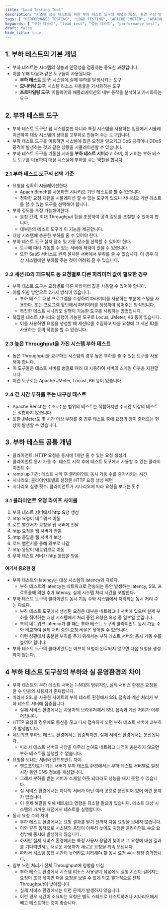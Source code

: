 ```yaml
---
title: "Load Testing Tool"
description: "시스템 성능 테스트를 위한 부하 테스트 도구의 개념과 특징, 환경 구성 방법을 상세히 알아봅니다. 실제 시스템에서 부하 테스트를 수행할 때 고려해야 할 핵심 사항들을 다룹니다."
tags: [ "PERFORMANCE_TESTING", "LOAD_TESTING", "APACHE_JMETER", "APACHE_BENCH", "LOCUST", "TSUNG", "TESTING", "DEVOPS" ]
keywords: [ "부하 테스트", "load test", "성능 테스트", "performance test", "부하 테스트 도구", "load testing tools", "아파치 벤치", "아파치 제이미터", "로커스트", "성능 테스트 환경", "시스템 부하", "시스템 성능" ]
draft: false
hide_title: true
---
```


## 1. 부하 테스트의 기본 개념

- 부하 테스트는 시스템의 성능과 안정성을 검증하는 중요한 과정입니다.
- 이를 위해 다음과 같은 도구들이 사용됩니다:
	- **부하 테스트 도구**: 시스템에 실제 부하를 발생시키는 도구
	- **모니터링 도구**: 시스템 리소스 사용률을 가시화하는 도구
	- **프로파일링 도구**: 미들웨어와 애플리케이션의 내부 동작을 분석하고 가시화하는 도구

## 2. 부하 테스트 도구

- 부하 테스트 도구란 웹 시스템뿐만 아니라 특정 시스템을 사용하는 입장에서 시뮬레이션하여 대상 시스템의 상태를 고부하로 만들어 주는 도구입니다.
- 부하 테스트 도구를 이용하면 시스템에 많은 요청을 일으키고 DoS 공격이나 DDoS 공격이 발생하는 것과 같은 상황을 시뮬레이션할 수 있습니다.
- 부하 테스트 도구를 기동한 서버를 **부하 테스트 서버**라고 하며, 이 서버는 부하 테스트 도구를 이용하여 대상 시스템에 부하를 주는 역할을 합니다.

### 2.1 부하 테스트 도구의 선택 기준

- 요청을 정확히 시물레이션한다.
	- Apach Bench를 사용하면 시나리오 기반 테스트를 할 수 없습니다.
	- 정확한 요청 패턴을 시뮬레이션 할 수 없는 도구가 있으니 시나리오 기반 테스트를 할 수 있는 도구를 선택해야 합니다.
- 부하 정도를 조정 가능해야한다.
	- 요청 간격, 최대 Throughput 등을 조정하여 공격 강도를 조절할 수 있어야 합니다.
	- 대부분의 테스트 도구가 이 기능을 제공합니다.
- 대상 시스템에 충분한 부하를 줄 수 있어야 한다.
- 부하 테스트 도구 설치 장소 및 가동 장소를 선택할 수 있어야 한다.
	- 도구에 따라 기동할 수 있는 서버에 제약이 있을 수 있습니다.
	- 또한 SaaS 서비스로 원격 설치된 서버에서 부하를 줄 수 있습니다. 이 경우 대상 시스템에만 부하를 주는 것이 어려워 질 수 있습니다.

### 2.2 세션 ID와 패드워드 등 요청별로 다른 파라미터 값이 필요한 경우

- 부하 테스트 도구는 요청별로 다른 파라미터 값을 사용할 수 있어야 합니다.
- 이를 위한 방안으로 2가지 방식이 있습니다.
	- 부하 테스트 대상 프로그램을 수정하여 파라미터를 사용하는 부분에 스텁을 사용한다. 또는 프로그램 앞단에서 파라미터를 생성하여 넣어주는 방식입니다.
	- 복잡한 테스트 시나리오 실행이 가능한 도구를 사용하는 방법입니다.
- 복잡한 테스트 시나리오 실행이 가능한 도구로 Locus, JMeter, K6 등이 있습니다.
	- 이를 사용하면 요청을 생성할 때 세션ID를 수집하고 다음 요청에 그 세션 ID를 사용하는 등의 작업을 할 수 있습니다.

### 2.3 높은 Throughput을 가진 시스템 부하 테스트

- 높은 Throughput을 요구하는 시스템의 경우 높은 부하를 줄 수 있는 도구를 사용해야 합니다.
- 이 도구들은 테스트 서버를 병렬로 여러 대 사용하여 서버의 스케일 아웃을 지원합니다.
- 이런 도구로는 Apache JMeter, Locust, K6 등이 있습니다.

### 2.4 긴 시간 부하를 주는 내구성 테스트

- Apache Bench는 수초~수분 범위의 테스트는 적합하지만 수시간 이상의 테스트는 적합하지 않습니다.
- 또한 JMeter도 몇 시간 이상 부하를 중 경우 테스트 중에 요청의 양이 줄어드는 현상이 발생할 수 있습니다.

## 3. 부하 테스트 공통 개념

- 클라이언트: HTTP 요청을 동시에 1개만 줄 수 있는 요청 생성기
- 클라이언트 동시 가동 수: 테스트 시작 후에 테스트 도구에서 사용할 수 있는 클라이이언트 수
- ramp up 기간: 테스트 시작 후 클라이언트 동시 가동 수를 증가시키는 시간
- 시나리오: 클라이언트별로 설정된 HTTP 요청 생성 패턴
- 시나리오 실행 횟수: 클라이언트가 시나리오에 따라 요청을 보내는 횟수

### 3.1 클라이언트 요청 라이프 사이클

1. 부하 테스트 서버에서 http 요청 생성
2. http 요청이 네트워크 이동
3. 로드 밸랜서가 요청을 웹 서버에 전달
4. http 요청을 웹 서버가 받음
5. http 응답을 웹 서버가 보냄
6. 로드 밸런서를 통해 외부로 나감
7. http 응답이 네트워크로 이동
8. 부하 테스트 서버가 http 응답을 받음

#### 여기서 중요한 점

- 부하 테스트의 latency는 대상 시스템의 latency와 다르다.
	- 부하 테스트의 latency는 네트워크로 전송되는 동안 발생하는 latency, SSL 프로토콜에 의한 추가 latency, 실제 시스템 처리 시간을 포함한다.
- 부하 테스트 도구의 클라이언트 동시 기동 수와 시스템에서 처리되는 동시 처리 수는 다르다.
	- 부하 테스트 도구에서 생성된 요청은 대부분 네트워크나 서버에 있으며 실제 부하를 줘야하는 대상 시스템에서 처리 중인 요청은 요청 중 일부일 뿐입니다.
	- 특히 네트워크 latency가 클 때는 부하 테스트 도구의 클라이언트 동시 가동 수와 비교하여 실제 처리 중인 요청 비율은 낮아질 수 있습니다.
	- 이런 상황에서 충분한 부하를 주기 위해서는 부하 테스트 서버의 동시 기동 수를 높여야 합니다.
- 부하 테스트 도구의 클라이언트는 아프이 요청이 완료되지 않으면 다음 요청을 생성하지 않는다.

## 4 부하 테스트 도구상의 부하와 실 운영환경의 차이

- 부하 테스트의 부하 테스트 서버는 1-N대의 범위지만, 실제 서비스 환경은 요청을 한 수 만큼의 사용자가 존재합니다.
- 따라서 SSL을 사용한 사이트의 부하 테스트 환경에서 SSL 접속과 계산 처리가 부하 테스트 서버에 집중됩니다.
	- 실제 서비스 환경에서는 사용자의 브라우저에서 SSL 접속과 계산 처리가 이루어집니다.
- HTTP 요청의 경우에도 통신을 끊고 다시 접속하게 되면 부하 테스트 서버에 과부하가 발생합니다.
- 네트워크 부하도 테스트 환경에서는 집중되지만, 실제 서비스 환경에서는 분산됩니다.
	- 따라서 테스트 서버의 사양을 아무리 높여도 네트워크 대역이 충분하지 않으면 부하 테스트를 실행할 수 없습니다.
- 요청을 보내는 서버와 엔드포인트 차이
	- 엔드포인트가 되는 서버가 부하 테스트 환경에서는 부하 테스트 서버별로 일정 시간 동안 DNS 정보를 캐싱합니다.
	- 그래서 부하를 받는 서버가 스케일 아웃 되더라도 성능을 내지 못할 수 있습니다.
	- 실 서비스 환경에서는 하나의 서버가 아닌 여러 곳으로 분산되어 있어 이런 문제가 없습니다.
	- 이 문제 해결을 위해 네트워크 영향을 최소할 필요가 있습니다. 테스트 대상 시스템의 가까운 지점에서 테스트를 실행합니다.
- 동시 요청 수의 차이
	- 부하 테스트 환경에서는 요청 결과를 받기 전까지 다음 요청을 보내지 않습니다.
	- 이와 같은 동작으로 시스템의 응답이 아무리 늦어도 지정한 클라이언트 수으 요청밖에 동시에 발생하지 않습니다.
	- 하지만 실제 서비스 환경에서는 특정 사용자 응답이 늦어져 그 요청에 대한 결과를 기다리면서도 새로운 사용자가 새로운 요청을 계속 보냅니다.
	- 따라서 시스템 응답 시간이 늦더라도 처리해야 할 동시 요청 수는 점점 증가합니다.
- 일부 느린 처리가 전체 Throughput에 영향을 미침
	- 부하 테스트 환경에서 시스템 리소스 사용량이 적음에도 실행 시간이 길어지는 요청이 조금 섞이면 다음 요청을 보낼 수 없게 되고 결과적으로 전체 Throughput이 낮아집니다.
	- 실제 서비스 환경에서는 이런 문제가 발생하지 않습니다.
	- 이런 경우 시간이 소요되는 요청은 별도 스레드로 테스트하거나 시나리오에서 빼고 테스트하는 것이 좋습니다.